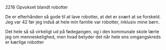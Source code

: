2216
Opvokset blandt robotter

De er efterhånden så gode til at lave robotter, at det er svært at se forskeld.
Jeg var 42 før jeg indså at hele min familie var robotter, inklusiv mine børn.

Det hele så så virkeligt ud på fødegangen, og i den kommunale skole lærte jeg om menneskelighed, men hvad betyder det når hele ens omgangskreds er kærlige robotter 
